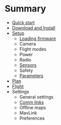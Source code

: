 # Summary

* [Quick start](README.md)
* [Download and Install](download_and_install.md)
* [Setup](setup.md)
   * [Loading firmware](setup_loading_firmware.md)
   * Camera
   * Flight modes
   * Power
   * Radio
   * [Sensors](setup_sensors.md)
   * Safety
   * [Parameters](setup_parameters.md)
* [Plan](quickstart_plan.md)
* [Flight](quickstart_flight.md)
* Settings
   * General settings
   * [Comm links](comm_links.md)
   * Offline maps
   * MavLink
   * Preferences

